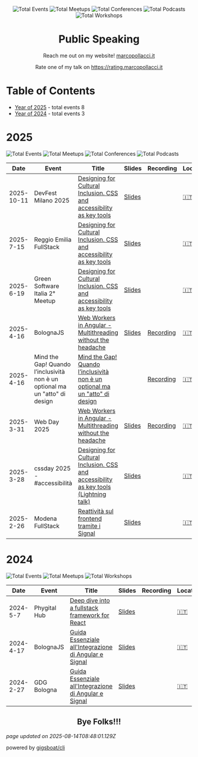<div align='center'><p><img src="https://img.shields.io/badge/total-11-blue?style=flat-square" alt="Total Events"> <img src="https://img.shields.io/badge/meetups-6-violet?style=flat-square" alt="Total Meetups"> <img src="https://img.shields.io/badge/conferences-3-red?style=flat-square" alt="Total Conferences"> <img src="https://img.shields.io/badge/podcasts-1-yellow?style=flat-square" alt="Total Podcasts">   <img src="https://img.shields.io/badge/workshops-1-orange?style=flat-square" alt="Total Workshops"></p>
</div>
  <p align='center'><h1 align='center'>Public Speaking</h1>
<p align='center'>Reach me out on my website! <a href='https://marcopollacci.it'>marcopollacci.it</a></p>
<p align='center'>Rate one of my talk on <a href='https://rating.marcopollacci.it'>https://rating.marcopollacci.it</a></p>

# Table of Contents


 - [Year of 2025](#2025) - total events 8
 - [Year of 2024](#2024) - total events 3

# 2025


![Total Events](https://img.shields.io/badge/total-8-blue?style=flat-square) ![Total Meetups](https://img.shields.io/badge/meetups-4-violet?style=flat-square) ![Total Conferences](https://img.shields.io/badge/conferences-3-red?style=flat-square) ![Total Podcasts](https://img.shields.io/badge/podcasts-1-yellow?style=flat-square)   




| Date | Event | Title | Slides | Recording | Location | Language |
| ---- | ----- | ----- | ------ | --------- | -------- | -------- |
| 2025-10-11 | DevFest Milano 2025 | [Designing for Cultural Inclusion. CSS and accessibility as key tools](pages/2025/2025-10-11.md) | [Slides](https://css-accessibility-cultural-inclusion-v2.pages.dev/devfest-milano-2025/) |  | [🇮🇹](## "Italy") | Italian |
| 2025-7-15 | Reggio Emilia FullStack | [Designing for Cultural Inclusion. CSS and accessibility as key tools](pages/2025/2025-07-15.md) | [Slides](https://css-accessibility-cultural-inclusion-v2.pages.dev/reggio-emilia-full-stack-2025/) |  | [🇮🇹](## "Italy") | Italian |
| 2025-6-19 | Green Software Italia 2° Meetup | [Designing for Cultural Inclusion. CSS and accessibility as key tools](pages/2025/2025-06-19.md) | [Slides](https://css-accessibility-cultural-inclusion-v2.pages.dev/green-software-italia-2025/) |  | [🇮🇹](## "Italy") | Italian |
| 2025-4-16 | BolognaJS | [Web Workers in Angular - Multithreading without the headache](pages/2025/2025-04-16.md) | [Slides](https://talk-web-workers-angular.pages.dev/bologna-js) | [Recording](https://www.youtube.com/watch?v=roEdVoFqKak) | [🇮🇹](## "Italy") | Italian |
| 2025-4-16 | Mind the Gap! Quando l’inclusività non è un optional ma un "atto" di design | [Mind the Gap! Quando l’inclusività non è un optional ma un "atto" di design](pages/2025/2025-04-16_bis.md) |  | [Recording](https://www.linkedin.com/events/mindthegap-quandol-inclusivit-n7310594760103149569/about/) | [🇮🇹](## "Italy") | Italian |
| 2025-3-31 | Web Day 2025 | [Web Workers in Angular - Multithreading without the headache](pages/2025/2025-03-31.md) | [Slides](https://talk-web-workers-angular.pages.dev/web-day-2025) | [Recording](https://www.improove.tech/videos/3628/Web-Workers-su-Angular-Multithreading-senza-mal-di-testa) | [🇮🇹](## "Italy") | Italian |
| 2025-3-28 | cssday 2025 - \#accessibilità | [Designing for Cultural Inclusion. CSS and accessibility as key tools (Lightning talk)](pages/2025/2025-03-28.md) | [Slides](https://css-accessibility-cultural-inclusion.pages.dev/css-day-2025/) |  | [🇮🇹](## "Italy") | Italian |
| 2025-2-26 | Modena FullStack | [Reattività sul frontend tramite i Signal](pages/2025/2025-02-26.md) | [Slides](https://talk-reattivita-fe-signal.pages.dev/modena-full-stack) |  | [🇮🇹](## "Italy") | Italian |


# 2024


![Total Events](https://img.shields.io/badge/total-3-blue?style=flat-square) ![Total Meetups](https://img.shields.io/badge/meetups-2-violet?style=flat-square)     ![Total Workshops](https://img.shields.io/badge/workshops-1-orange?style=flat-square)




| Date | Event | Title | Slides | Recording | Location | Language |
| ---- | ----- | ----- | ------ | --------- | -------- | -------- |
| 2024-5-7 | Phygital Hub | [Deep dive into a fullstack framework for React](pages/2024/2024-05-07.md) | [Slides](https://nextjs-for-beginner.pages.dev/gellify) |  | [🇮🇹](## "Italy") | Italian |
| 2024-4-17 | BolognaJS | [Guida Essenziale all'Integrazione di Angular e Signal](pages/2024/2024-04-17.md) | [Slides](https://angular-signal.pages.dev/bologna-js) |  | [🇮🇹](## "Italy") | Italian |
| 2024-2-27 | GDG Bologna | [Guida Essenziale all'Integrazione di Angular e Signal](pages/2024/2024-02-27.md) | [Slides](https://angular-signal.pages.dev/gdg/) |  | [🇮🇹](## "Italy") | Italian |



<p align='center'><h2 align='center'>Bye Folks!!!</h2></p>

*page updated on 2025-08-14T08:48:01.129Z*

powered by [gigsboat/cli](https://github.com/gigsboat/cli)